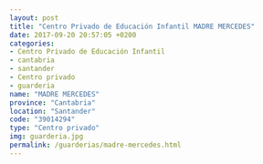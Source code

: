 ```yaml
---
layout: post
title: "Centro Privado de Educación Infantil MADRE MERCEDES"
date: 2017-09-20 20:57:05 +0200
categories:
- Centro Privado de Educación Infantil
- cantabria
- santander
- Centro privado
- guarderia
name: "MADRE MERCEDES"
province: "Cantabria"
location: "Santander"
code: "39014294"
type: "Centro privado"
img: guarderia.jpg
permalink: /guarderias/madre-mercedes.html
---
```

